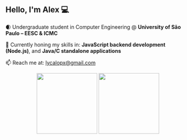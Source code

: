 ## Hello, I'm Alex 💻

🌒 Undergraduate student in Computer Engineering @ **University of São Paulo – EESC & ICMC**

🔭 Currently honing my skills in: **JavaScript backend development (Node.js)**, and **Java/C standalone applications**

📫 Reach me at: lycalopx@gmail.com

<div align="center">
  <img src="https://github-readme-stats.vercel.app/api?username=LycalopX&show_icons=true&theme=radical" height="165"/>
  <img src="https://github-readme-stats.vercel.app/api/top-langs/?username=LycalopX&layout=compact&theme=radical" height="165"/>
</div>
